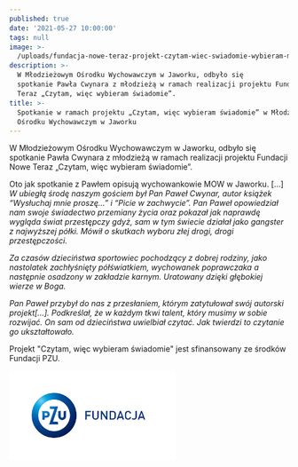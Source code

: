 ```yaml
---
published: true
date: '2021-05-27 10:00:00'
tags: null
image: >-
  /uploads/fundacja-nowe-teraz-projekt-czytam-wiec-swiadomie-wybieram-mow-jaworek.jpg
description: >-
  W Młodzieżowym Ośrodku Wychowawczym w Jaworku, odbyło się
  spotkanie Pawła Cwynara z młodzieżą w ramach realizacji projektu Fundacji Nowe
  Teraz „Czytam, więc wybieram świadomie”. 
title: >-
  Spotkanie w ramach projektu „Czytam, więc wybieram świadomie” w Młodzieżowym
  Ośrodku Wychowawczym w Jaworku
---
```


W Młodzieżowym Ośrodku Wychowawczym w Jaworku, odbyło się spotkanie Pawła Cwynara z młodzieżą w ramach realizacji projektu Fundacji Nowe Teraz „Czytam, więc wybieram świadomie”.

Oto jak spotkanie z Pawłem opisują wychowankowie MOW w Jaworku.
[...] *W ubiegłą środę naszym gościem był Pan Paweł Cwynar, autor książek “Wysłuchaj mnie proszę…” i “Picie w zachwycie”. Pan Paweł opowiedział nam swoje świadectwo przemiany życia oraz pokazał jak naprawdę wygląda świat przestępczy gdyż, sam w tym świecie działał jako gangster z najwyższej półki. Mówił o skutkach wyboru złej drogi, drogi przestępczości.*

*Za czasów dzieciństwa sportowiec pochodzący z dobrej rodziny, jako nastolatek zachłyśnięty półświatkiem, wychowanek poprawczaka a następnie osadzony w zakładzie karnym. Uratowany dzięki głębokiej wierze w Boga.*

*Pan Paweł przybył do nas z przesłaniem, którym zatytułował swój autorski projekt[...]. Podkreślał, że w każdym tkwi talent, który musimy w sobie rozwijać. On sam od dzieciństwa uwielbiał czytać. Jak twierdzi to czytanie go ukształtowało.*

Projekt "Czytam, więc wybieram świadomie" jest sfinansowany ze środków Fundacji PZU.

![Logo Fundacja PZU](/assets/img/logo-fundacja-pzu-poziom.jpg)
